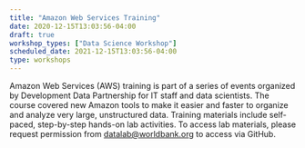 ```yaml
---
title: "Amazon Web Services Training"
date: 2020-12-15T13:03:56-04:00
draft: true
workshop_types: ["Data Science Workshop"]
scheduled_date: 2021-12-15T13:03:56-04:00
type: workshops
---
```


Amazon Web Services (AWS) training is part of a series of events organized by Development Data Partnership for IT staff and data scientists. The course covered new Amazon tools to make it easier and faster to organize and analyze very large, unstructured data. Training materials include self-paced, step-by-step hands-on lab activities. To access lab materials, please request permission from datalab@worldbank.org to access via
GitHub.

